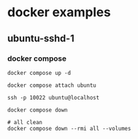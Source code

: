 # docker examples

## ubuntu-sshd-1

### docker compose
```
docker compose up -d

docker compose attach ubuntu

ssh -p 10022 ubuntu@localhost

docker compose down

# all clean
docker compose down --rmi all --volumes
```
